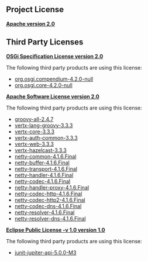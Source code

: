 <!-- Created by CodeLicenseManager -->
## Project License

__[Apache version 2.0](https://github.com/tombensve/APS/blob/master/lics/Apache-2.0.md)__

## Third Party Licenses

__[OSGi Specification License version 2.0](http://www.osgi.org/Specifications/Licensing)__

The following third party products are using this license:

* [org.osgi.compendium-4.2.0-null](http://www.osgi.org/)
* [org.osgi.core-4.2.0-null](http://www.osgi.org/)

__[Apache Software License version 2.0](http://www.apache.org/licenses/LICENSE-2.0.txt)__

The following third party products are using this license:

* [groovy-all-2.4.7](http://groovy-lang.org)
* [vertx-lang-groovy-3.3.3](http://www.apache.org/licenses/LICENSE-2.0.txt)
* [vertx-core-3.3.3](http://www.apache.org/licenses/LICENSE-2.0.txt)
* [vertx-auth-common-3.3.3](http://rubygems-proxy.torquebox.org/releases)
* [vertx-web-3.3.3](http://rubygems-proxy.torquebox.org/releases)
* [vertx-hazelcast-3.3.3](http://www.apache.org/licenses/LICENSE-2.0.txt)
* [netty-common-4.1.6.Final](http://netty.io/)
* [netty-buffer-4.1.6.Final](http://netty.io/)
* [netty-transport-4.1.6.Final](http://netty.io/)
* [netty-handler-4.1.6.Final](http://netty.io/)
* [netty-codec-4.1.6.Final](http://netty.io/)
* [netty-handler-proxy-4.1.6.Final](http://netty.io/)
* [netty-codec-http-4.1.6.Final](http://netty.io/)
* [netty-codec-http2-4.1.6.Final](http://netty.io/)
* [netty-codec-dns-4.1.6.Final](http://netty.io/)
* [netty-resolver-4.1.6.Final](http://netty.io/)
* [netty-resolver-dns-4.1.6.Final](http://netty.io/)

__[Eclipse Public License -v 1.0 version 1.0](http://www.eclipse.org/legal/epl-v10.html)__

The following third party products are using this license:

* [junit-jupiter-api-5.0.0-M3](http://junit.org/junit5/)

<!-- CLM -->
